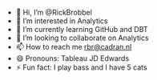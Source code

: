 - 👋 Hi, I’m @RickBrobbel
- 👀 I’m interested in Analytics
- 🌱 I’m currently learning GitHub and DBT
- 💞️ I’m looking to collaborate on Analytics
- 📫 How to reach me rbr@cadran.nl
- 😄 Pronouns: Tableau JD Edwards
- ⚡ Fun fact: I play bass and I have 5 cats

<!---
RickBrobbel/RickBrobbel is a ✨ special ✨ repository because its `README.md` (this file) appears on your GitHub profile.
You can click the Preview link to take a look at your changes.
--->
